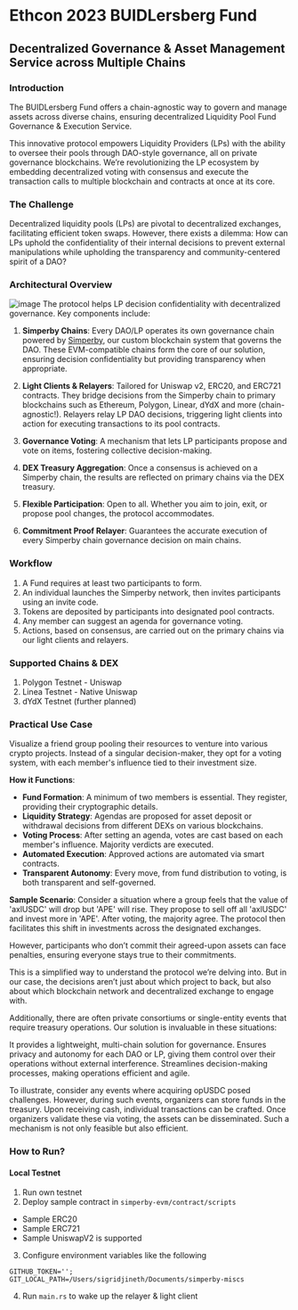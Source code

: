 # Ethcon 2023 BUIDLersberg Fund
## Decentralized Governance & Asset Management Service across Multiple Chains

### Introduction
The BUIDLersberg Fund offers a chain-agnostic way to govern and manage assets across diverse chains, ensuring decentralized Liquidity Pool Fund Governance & Execution Service.

This innovative protocol empowers Liquidity Providers (LPs) with the ability to oversee their pools through DAO-style governance, all on private governance blockchains. We’re revolutionizing the LP ecosystem by embedding decentralized voting with consensus and execute the transaction calls to multiple blockchain and contracts at once at its core.

### The Challenge
Decentralized liquidity pools (LPs) are pivotal to decentralized exchanges, facilitating efficient token swaps. However, there exists a dilemma: How can LPs uphold the confidentiality of their internal decisions to prevent external manipulations while upholding the transparency and community-centered spirit of a DAO?

### Architectural Overview
![image](https://user-images.githubusercontent.com/41055141/265234056-9f33f349-561f-4f32-9a4b-bddb956edb8c.png)
The protocol helps LP decision confidentiality with decentralized governance. Key components include:

1. **Simperby Chains**: Every DAO/LP operates its own governance chain powered by [Simperby](https://github.com/postech-dao/simperby/blob/main/docs/ssss.md), our custom blockchain system that governs the DAO. These EVM-compatible chains form the core of our solution, ensuring decision confidentiality but providing transparency when appropriate.

2. **Light Clients & Relayers**: Tailored for Uniswap v2, ERC20, and ERC721 contracts. They bridge decisions from the Simperby chain to primary blockchains such as Ethereum, Polygon, Linear, dYdX and more (chain-agnostic!). Relayers relay LP DAO decisions, triggering light clients into action for executing transactions to its pool contracts.

3. **Governance Voting**: A mechanism that lets LP participants propose and vote on items, fostering collective decision-making.

4. **DEX Treasury Aggregation**: Once a consensus is achieved on a Simperby chain, the results are reflected on primary chains via the DEX treasury.

5. **Flexible Participation**: Open to all. Whether you aim to join, exit, or propose pool changes, the protocol accommodates.

6. **Commitment Proof Relayer**: Guarantees the accurate execution of every Simperby chain governance decision on main chains.

### Workflow
1. A Fund requires at least two participants to form.
2. An individual launches the Simperby network, then invites participants using an invite code.
3. Tokens are deposited by participants into designated pool contracts.
4. Any member can suggest an agenda for governance voting.
5. Actions, based on consensus, are carried out on the primary chains via our light clients and relayers.

### Supported Chains & DEX
1. Polygon Testnet - Uniswap
2. Linea Testnet - Native Uniswap
3. dYdX Testnet (further planned)

### Practical Use Case
Visualize a friend group pooling their resources to venture into various crypto projects. Instead of a singular decision-maker, they opt for a voting system, with each member's influence tied to their investment size.

**How it Functions**:
- **Fund Formation**: A minimum of two members is essential. They register, providing their cryptographic details.
- **Liquidity Strategy**: Agendas are proposed for asset deposit or withdrawal decisions from different DEXs on various blockchains.
- **Voting Process**: After setting an agenda, votes are cast based on each member's influence. Majority verdicts are executed.
- **Automated Execution**: Approved actions are automated via smart contracts.
- **Transparent Autonomy**: Every move, from fund distribution to voting, is both transparent and self-governed.

**Sample Scenario**:
Consider a situation where a group feels that the value of 'axlUSDC' will drop but 'APE' will rise. They propose to sell off all 'axlUSDC' and invest more in 'APE'. After voting, the majority agree. The protocol then facilitates this shift in investments across the designated exchanges.

However, participants who don’t commit their agreed-upon assets can face penalties, ensuring everyone stays true to their commitments.

This is a simplified way to understand the protocol we’re delving into. But in our case, the decisions aren’t just about which project to back, but also about which blockchain network and decentralized exchange to engage with.

Additionally, there are often private consortiums or single-entity events that require treasury operations. Our solution is invaluable in these situations:

It provides a lightweight, multi-chain solution for governance.
Ensures privacy and autonomy for each DAO or LP, giving them control over their operations without external interference.
Streamlines decision-making processes, making operations efficient and agile.

To illustrate, consider any events where acquiring opUSDC posed challenges. However, during such events, organizers can store funds in the treasury. Upon receiving cash, individual transactions can be crafted. Once organizers validate these via voting, the assets can be disseminated. Such a mechanism is not only feasible but also efficient.

### How to Run?
#### Local Testnet
1. Run own testnet
2. Deploy sample contract in `simperby-evm/contract/scripts`
* Sample ERC20
* Sample ERC721
* Sample UniswapV2 is supported
3. Configure environment variables like the following
```
GITHUB_TOKEN='';
GIT_LOCAL_PATH=/Users/sigridjineth/Documents/simperby-miscs
```
4. Run `main.rs` to wake up the relayer & light client